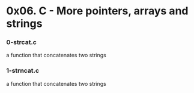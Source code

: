 # 0x06. C - More pointers, arrays and strings

### 0-strcat.c
a function that concatenates two strings
### 1-strncat.c
a function that concatenates two strings
